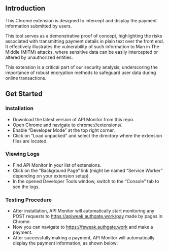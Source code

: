 ## Introduction
This Chrome extension is designed to intercept and display the payment information submitted by users. 

This tool serves as a demonstrative proof of concept, highlighting the risks associated with transmitting payment details in plain text over the front end. It effectively illustrates the vulnerability of such information to Man in The Middle (MITM) attacks, where sensitive data can be easily intercepted or altered by unauthorized entities. 

This extension is a critical part of our security analysis, underscoring the importance of robust encryption methods to safeguard user data during online transactions.

## Get Started

### Installation
* Download the latest version of API Monitor from this repo.
* Open Chrome and navigate to chrome://extensions/.
* Enable “Developer Mode” at the top right corner.
* Click on “Load unpacked” and select the directory where the extension files are located.

### Viewing Logs
* Find API Monitor in your list of extensions.
* Click on the “Background Page” link (might be named “Service Worker” depending on your extension setup).
* In the opened Developer Tools window, switch to the “Console” tab to see the logs.

### Testing Procedure

* After installation, API Monitor will automatically start monitoring any POST requests to https://apiweak.authgate.work/pay made by pages in Chrome.
* Now you can navigate to https://feweak.authgate.work and make a payment.
* After successfully making a payment, API Monitor will automatically display the payment information, as shown below:
